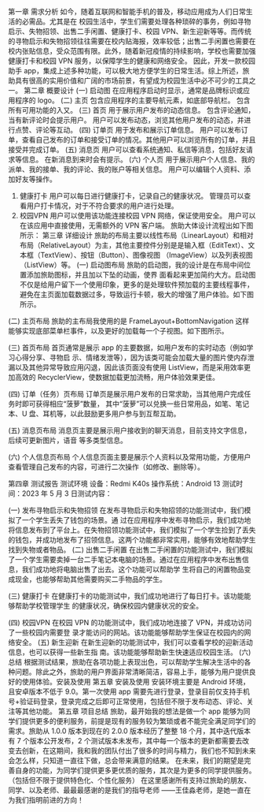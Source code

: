 第一章 需求分析 
如今，随着互联网和智能手机的普及，移动应用成为人们日常生活的必需品。尤其是在
校园生活中，学生们需要处理各种琐碎的事务，例如寻物启示、失物招领、出售二手闲置、健康打卡、校园 VPN、新生迎新等等。而传统的寻物启示和失物招领往往需要在校内贴海报，效率较低；出售二手闲置也需要在校内张贴信息，受众范围有限。此外，随着新冠疫情的持续影响，学校也需要加强健康打卡和校园 VPN 服务，以保障学生的健康和网络安全。 
因此，开发一款校园助手 app，集成上述多种功能，可以极大地方便学生的日常生活。综上所述，旅助具有很高的实用价值和广阔的市场前景，有望成为校园生活中必不可少的工具之一。 
第二章 概要设计 
(一) 启动图 
在应⽤程序启动时显⽰，通常是品牌标识或应⽤程序的 logo。 
(二) 主页 
包含应⽤程序的主要导航元素，如底部导航栏。 
包含所有可⽤功能的⼊⼜。 
(三) 首页 
⽤于展⽰⽤户发布的动态信息。 
包含评论通知，当有新评论时会提⽰⽤户。 
⽤户可以发布动态，浏览其他⽤户发布的动态，并进⾏点赞、评论等互动。 
(四) 订单页 
⽤于发布和展⽰订单信息。 
⽤户可以发布订单，查看⾃⼰发布的订单和接受订单的情况。其他⽤户可以浏览所有的订单，并且接受并完成订单。 
(五) 消息页 
⽤户可以查看系统通知、私信等消息，包括好友请求等信息。 
在新消息到来时会有提⽰。 
(六) 个人页 
⽤于展⽰⽤户个⼈信息、我的派单、我的接单、我的评论、我的账户等相关信息。 
⽤户可以编辑个⼈资料、添加好友等操作。 
1. 健康打卡 
⽤户可以每⽇进⾏健康打卡，记录⾃⼰的健康状况。 
管理员可以查看⽤户打卡情况，对于不符合要求的⽤户进⾏处理。 
2. 校园VPN 
⽤户可以使⽤该功能连接校园 VPN ⽹络，保证使⽤安全。 
⽤户可以在该应⽤中直接使⽤，⽆需额外的 VPN 客户端。 
旅助⼤体设计流程出如下图所⽰： 
  第三章 详细设计 
旅助的布局主要以线性布局（LinearLayout）和相对布局（RelativeLayout）为主，其他主要控件分别是是输⼊框（EditText）、⽂本框（TextView）、按钮（Button）、图像视图
（ImageView）以及列表视图（ListView）等。 
(一) 启动图布局 
旅助的启动图，我的设计是在布局中间位置添加旅助图标，并且加以下坠的动画，使界
⾯看起来更加简约⼤⽅。启动图不仅是给⽤户留下⼀个使⽤印象，更多的是处理软件预加载的主要线程事件，避免在主页⾯加载数据过多，导致运⾏卡顿，极⼤的增强了⽤户体验。如下图所⽰。 
  
(二) 主页布局 
旅助的主布局我使⽤的是 FrameLayout+BottomNavigation 这样能够实现底部菜单栏事件，以及更好的加载每⼀个⼦视图。如下图所⽰。 
  
(三) 首页布局 
⾸页通常是展⽰ app 的主要数据，如⽤户发布的实时动态（例如学习⼼得分享、寻物启
⽰、情绪发泄等），因为该类可能会加载⼤量的图⽚使内存泄漏以及其他异常导致应⽤闪退，因此该页⾯没有使⽤ ListView，⽽是采⽤效率更加⾼效的 RecyclerView，使数据加载更加流畅，⽤户体验效果更佳。 
  
(四) 订单（任务）页布局 
订单页是展⽰⽤户发布的⽇常求助，当其他⽤户完成任务时即可获得相应“菠萝”数量，
其中“菠萝”可以兑换⼀些⽇常⽤品，如笔、笔记本、U 盘、⽿机等，以此⿎励更多⽤户参与到互帮互助。 
 
(五) 消息页布局 
消息页主要是展⽰⽤户接收到的聊天消息，⽬前⽀持⽂字信息，后续可更新图⽚，语⾳
等多类型信息。 
  
(六) 个人信息页布局 
个⼈信息页⾯主要是展⽰个⼈资料以及常⽤功能，⽅便⽤户查看管理⾃⼰发布的内容，可进⾏⼆次操作（如修改、删除等）。 
 
  第四章 测试报告 
测试环境 
设备：Redmi K40s 
操作系统：Android 13 
测试时间：2023 年 5 ⽉ 3 ⽇测试内容： 
 
(一) 发布寻物启示和失物招领 
在发布寻物启⽰和失物招领的功能测试中，我们模拟了⼀个学⽣丢失了钱包的场景。通
过在应⽤程序中发布寻物启⽰，我们成功地将信息发布到了平台上。在失物招领功能测试中，我们模拟了⼀个学⽣捡到了丢失的钱包，并成功地发布了招领信息。这两个功能都⾮常实⽤，能够有效地帮助学⽣找到失物或者物品。 
(二) 出售二手闲置 
在出售⼆⼿闲置的功能测试中，我们模拟了⼀个学⽣需要卖掉⼀台⼆⼿笔记本电脑的场景。通过在应⽤程序中发布出售信息，我们成功地将电脑出售了出去。这个功能可以帮助学
⽣将⾃⼰的闲置物品变成现⾦，也能够帮助其他需要购买⼆⼿物品的学⽣。 
 
(三) 健康打卡 
在健康打卡的功能测试中，我们成功地进⾏了每⽇打卡。该功能能够帮助学校管理学⽣
的健康状况，确保校园内健康状况的安全。 
 
(四) 校园VPN 
在校园 VPN 的功能测试中，我们成功地连接了 VPN，并成功访问了⼀些校园内需要登
录才能访问的⽹站。该功能能够帮助学⽣保证在校园内的⽹络安全。 
(五) 新生迎新 
在新⽣迎新的功能测试中，我们可以查看学校的迎新活动信息，也可以获得⼀些新⽣指
南。该功能能够帮助新⽣快速适应校园⽣活。 
(六) 总结 
根据测试结果，旅助在各项功能上表现出⾊，可以帮助学⽣解决⽣活中的各种问题。除此之外，旅助的⽤户界⾯⾮常清晰简洁，容易上⼿，能够为⽤户提供良好的使⽤体验。安装及使⽤ 
第五章 安装及使用 
安装环境主要是 Android 环境，且安卓版本不低于 9.0。第⼀次使⽤ app 需要先进⾏登录，登录⽬前仅⽀持⼿机号+验证码登录，登录完成之后即可正常使⽤，包括但不限于发布动态、评论、关注等其他功能。 
第五章 项目总结 
旅助，最开始我的想法是做⼀个 app 能够为同学们提供更多的便利服务，前提是现有的服务较为繁琐或者不能完全满⾜同学们的需求。旅助从 1.0.0 版本到现在的 2.0.0 版本经历了整整 18 个⽉，其中迭代版本有 7 个版本公开发布，2 个测试版本未发布，其中每⼀个版本的更新都需要去改变去创新，在这期间，我和我的团队付出了很多的时间与精⼒，我们也不知到未来会怎么样，只知道⼀直往下做，总会带来满意的结果。 
在未来，我们的期望是完善⾃⾝的功能，为同学们提供更多更优质的服务，其次是为更多的同学提供服务。（包括但不限于提供特⾊化、个性化服务） 
在这⾥感谢所有⽀持过旅助的朋友、同学、以及⽼师、最最最感谢的是我们的指导⽼师
——王佳淼⽼师，是她⼀直在为我们指明前进的⽅向！           

